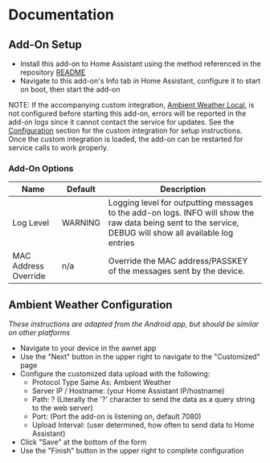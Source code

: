 # Documentation

## Add-On Setup

- Install this add-on to Home Assistant using the method referenced in the repository [README](https://github.com/tlskinneriv/hassio-addons/blob/master/README.md)
- Navigate to this add-on's Info tab in Home Assistant, configure it to start on boot, then start the add-on

NOTE: If the accompanying custom integration, [Ambient Weather Local](https://github.com/tlskinneriv/awnet_local), is not configured before starting this add-on,
errors will be reported in the add-on logs since it cannot contact the service for updates. See the [Configuration](https://github.com/tlskinneriv/awnet_local#configuration) section for the custom integration for setup instructions. Once the custom integration is loaded, the add-on can be restarted for service calls to work properly.

### Add-On Options

| Name                 | Default | Description                                                                                                                                                |
| -------------------- | ------- | ---------------------------------------------------------------------------------------------------------------------------------------------------------- |
| Log Level            | WARNING | Logging level for outputting messages to the add-on logs. INFO will show the raw data being sent to the service, DEBUG will show all available log entries |
| MAC Address Override | n/a     | Override the MAC address/PASSKEY of the messages sent by the device.                                                                                       |

## Ambient Weather Configuration

_These instructions are adapted from the Android app, but should be similar on other platforms_

- Navigate to your device in the awnet app
- Use the "Next" button in the upper right to navigate to the "Customized" page
- Configure the customized data upload with the following:
  - Protocol Type Same As: Ambient Weather
  - Server IP / Hostname: (your Home Assistant IP/hostname)
  - Path: ? (Literally the '?' character to send the data as a query string to the web server)
  - Port: (Port the add-on is listening on, default 7080)
  - Upload Interval: (user determined, how often to send data to Home Assistant)
- Click "Save" at the bottom of the form
- Use the "Finish" button in the upper right to complete configuration
